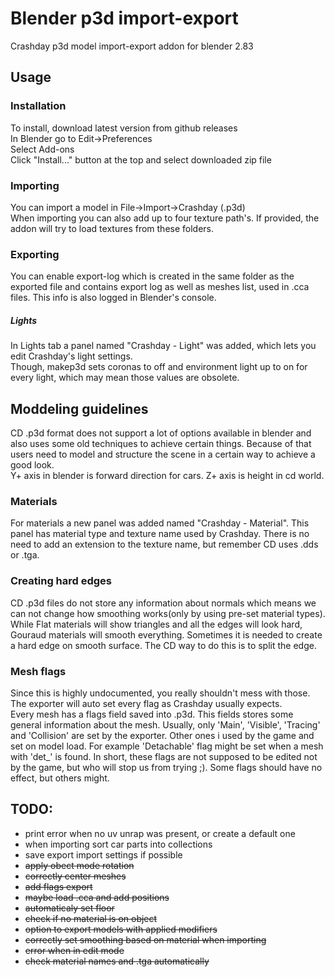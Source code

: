 # Blender p3d import-export
Crashday p3d model import-export addon for blender 2.83  

## Usage
### Installation
To install, download latest version from github releases  
In Blender go to Edit->Preferences  
Select Add-ons  
Click "Install..." button at the top and select downloaded zip file  
### Importing
You can import a model in File->Import->Crashday (.p3d)  
When importing you can also add up to four texture path's. If provided, the addon will try to load textures from these folders.  
### Exporting
You can enable export-log which is created in the same folder as the exported file and contains export log as well as meshes list, used in .cca files. This info is also logged in Blender's console.
##### Lights
In Lights tab a panel named "Crashday - Light" was added, which lets you edit Crashday's light settings.  
Though, makep3d sets coronas to off and environment light up to on for every light, which may mean those values are obsolete.  

## Moddeling guidelines
CD .p3d format does not support a lot of options available in blender and also uses some old techniques to achieve certain things. Because of that users need to model and structure the scene in a certain way to achieve a good look.  
Y+ axis in blender is forward direction for cars.
Z+ axis is height in cd world.
### Materials
For materials a new panel was added named "Crashday - Material". This panel has material type and texture name used by Crashday.
There is no need to add an extension to the texture name, but remember CD uses .dds or .tga.
### Creating hard edges
CD .p3d files do not store any information about normals which means we can not change how smoothing works(only by using pre-set material types). While Flat materials will show triangles and all the edges will look hard, Gouraud materials will smooth everything. Sometimes it is needed to create a hard edge on smooth surface. The CD way to do this is to split the edge.
### Mesh flags
Since this is highly undocumented, you really shouldn't mess with those. The exporter will auto set every flag as Crashday usually expects.  
Every mesh has a flags field saved into .p3d. This fields stores some general information about the mesh. Usually, only 'Main', 'Visible', 'Tracing' and 'Collision' are set by the exporter. Other ones i used by the game and set on model load. For example 'Detachable' flag might be set when a mesh with 'det_' is found. In short, these flags are not supposed to be edited not by the game, but who will stop us from trying ;). Some flags should have no effect, but others might. 

## TODO:
- print error when no uv unrap was present, or create a default one
- when importing sort car parts into collections
- save export import settings if possible
- ~~apply obect mode rotation~~
- ~~correctly center meshes~~
- ~~add flags export~~
- ~~maybe load .cca and add positions~~
- ~~automaticaly set floor~~
- ~~check if no material is on object~~
- ~~option to export models with applied modifiers~~
- ~~correctly set smoothing based on material when importing~~
- ~~error when in edit mode~~
- ~~check material names and .tga automatically~~